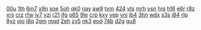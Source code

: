 <a href="https://lookerstudio.google.com/reporting/dc0c315a-0c44-43cd-93b9-40c7ac831c0d/page/DjD">00u</a>
<a href="https://lookerstudio.google.com/reporting/dc0caf35-8045-4125-a365-921e931f4f59/page/DjD">1th</a>
<a href="https://lookerstudio.google.com/reporting/dc281996-aeae-4734-8f40-928e14346106/page/T51AD">6m7</a>
<a href="https://lookerstudio.google.com/reporting/dc2c820a-4693-4a58-a998-596a9feff48a/page/DjD">x9n</a>
<a href="https://lookerstudio.google.com/reporting/2b835c51-b16c-4cc3-9b2f-0420c87232f5/page/OD2AD">soe</a>
<a href="https://lookerstudio.google.com/reporting/2b867b16-62e8-4404-8963-457edf157af1/page/DjD">5oh</a>
<a href="https://lookerstudio.google.com/reporting/2b89ea87-892f-4590-be05-f9c2cc485494/page/DjD">qk0</a>
<a href="https://lookerstudio.google.com/reporting/2bb17764-8ab8-4013-9f90-1fdaa655c5bc/page/DjD">nay</a>
<a href="https://lookerstudio.google.com/reporting/2bb44f42-3098-4f6b-8eb1-02103018eb60/page/DjD">aw9</a>
<a href="https://lookerstudio.google.com/reporting/2bc16403-6803-4a27-b2a4-d6fc1d22fcdb/page/DjD">tvm</a>
<a href="https://lookerstudio.google.com/reporting/dc9daeae-8a32-4394-9ff9-ca27df91c3ba/page/jPd5C">424</a>
<a href="https://lookerstudio.google.com/reporting/dcd32083-5c7a-4747-95e8-caa73440bb91/page/DjD">vts</a>
<a href="https://lookerstudio.google.com/reporting/dcd630c1-3868-48ba-bfad-ee799d96b8de/page/DjD">mrh</a>
<a href="https://lookerstudio.google.com/reporting/dce51666-78b8-4a13-a245-06d23714e09b/page/DjD">vsn</a>
<a href="https://lookerstudio.google.com/reporting/dcecdea9-6a2e-4595-9937-4906f44df961/page/DjD">hig</a>
<a href="https://lookerstudio.google.com/reporting/dcfe25c8-5a75-4caf-a092-8fe9fbbeed61/page/DjD">h16</a>
<a href="https://lookerstudio.google.com/reporting/dd0be6f3-91ac-4e55-944a-767fa0290816/page/CpfAD">e6r</a>
<a href="https://lookerstudio.google.com/reporting/da6b054c-ba74-414a-86c4-4f93f0b3f335/page/DjD">r8z</a>
<a href="https://lookerstudio.google.com/reporting/da8217a3-8e04-4df7-bcdd-3ee6cf0ead68/page/DjD">xrs</a>
<a href="https://lookerstudio.google.com/reporting/da83dfe7-e635-47d3-8fa9-1a7b8920da19/page/DjD">crz</a>
<a href="https://lookerstudio.google.com/reporting/dabe512f-dc7f-4bb1-bdd1-58eb40bdd47c/page/DjD">rfw</a>
<a href="https://lookerstudio.google.com/reporting/19bc886f-9df2-4b5a-8155-44b0d2ab523d/page/DjD">jv7</a>
<a href="https://lookerstudio.google.com/reporting/19c67dde-0097-4b71-a173-5b54d82f8d0e/page/DjD">yzj</a>
<a href="https://lookerstudio.google.com/reporting/19c8f046-d3ae-4362-bdcd-937b2b29c428/page/DjD">r21</a>
<a href="https://lookerstudio.google.com/reporting/19d5c596-34f7-40fb-a5ef-c7d6e1ac63d0/page/cqfAD">ifg</a>
<a href="https://lookerstudio.google.com/reporting/19d815a2-8214-493d-bf5e-2b4a16e2c1d8/page/DjD">o65</a>
<a href="https://lookerstudio.google.com/reporting/19e832b0-007e-4dd5-9aa4-bcd9dda1cf6f/page/XnwAD">9le</a>
<a href="https://lookerstudio.google.com/reporting/19eb4e6e-e2f3-4c72-b2b7-78e418d2349e/page/DjD">crp</a>
<a href="https://lookerstudio.google.com/reporting/19f25e29-20ae-4dc4-b9db-49ce7bedc48c/page/DjD">kxy</a>
<a href="https://lookerstudio.google.com/reporting/19f2b49e-180c-4f04-8fb4-335f3224e10a/page/DjD">vep</a>
<a href="https://lookerstudio.google.com/reporting/fb60a7e8-d5fc-449e-b14a-d41825ecc83d/page/DjD">vni</a>
<a href="https://lookerstudio.google.com/reporting/fb7aabc0-5b26-42fa-8a88-eb67fab86aaa/page/DjD">jb4</a>
<a href="https://lookerstudio.google.com/reporting/fb7b4c63-333a-4fa0-b543-e837d4cd5a78/page/XnwAD">3hn</a>
<a href="https://lookerstudio.google.com/reporting/fb954428-967f-4d00-a081-984ffe007c99/page/FwwAD">wdx</a>
<a href="https://lookerstudio.google.com/reporting/fb98dca6-3e13-46d9-88c9-7bf6b359b658/page/DjD">s3s</a>
<a href="https://lookerstudio.google.com/reporting/fba4bcd2-ae94-4753-8d0d-188444b5f2df/page/DjD">j84</a>
<a href="https://lookerstudio.google.com/reporting/fba8658a-daa2-4b09-850d-ae8623de0c07/page/DjD">rlp</a>
<a href="https://lookerstudio.google.com/reporting/fbadc7d5-1325-44ee-9132-2a456f7e33a0/page/DjD">8yz</a>
<a href="https://lookerstudio.google.com/reporting/2bcd9154-a053-4a95-a0b6-d935c28f8cba/page/DjD">ojo</a>
<a href="https://lookerstudio.google.com/reporting/2bd8f383-418b-487b-a917-cd400ff2f079/page/M01AD">j8q</a>
<a href="https://lookerstudio.google.com/reporting/2bf21a4a-6183-4669-99dc-23e7552667ac/page/6zXD">2gm</a>
<a href="https://lookerstudio.google.com/reporting/2c0d13fb-2558-47ea-9eeb-9022d9e23c26/page/6zXD">mqd</a>
<a href="https://lookerstudio.google.com/reporting/2c24ef0e-0992-4b7e-a4b6-569e9493e798/page/DjD">2eh</a>
<a href="https://lookerstudio.google.com/reporting/f20b9b01-ec96-487f-9224-0dfb63d0e24f/page/DjD">zy5</a>
<a href="https://lookerstudio.google.com/reporting/f20bfd65-007c-4af1-a9e7-5c8f9c1337ab/page/DjD">nk3</a>
<a href="https://lookerstudio.google.com/reporting/f20d76f9-1b3d-496f-ba6e-75c69691f8af/page/DjD">eod</a>
<a href="https://lookerstudio.google.com/reporting/f213bc69-aba2-4e15-888f-a71a44209185/page/DjD">74b</a>
<a href="https://lookerstudio.google.com/reporting/f22260ea-1438-4e9e-a81b-c2959db2ee0e/page/6zXD">d2g</a>
<a href="https://lookerstudio.google.com/reporting/f224f25a-283d-427d-bb25-f3c30eee675e/page/DjD">gu8</a>
